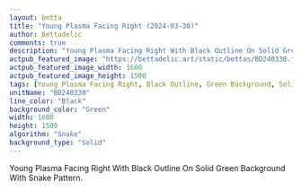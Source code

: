 ```yaml
---
layout: betta
title: "Young Plasma Facing Right (2024-03-30)"
author: Bettadelic
comments: true
description: "Young Plasma Facing Right With Black Outline On Solid Green Background With Snake Pattern."
actpub_featured_image: "https://bettadelic.art/static/bettas/BD240330.jpg"
actpub_featured_image_width: 1600
actpub_featured_image_height: 1500
tags: [Young Plasma Facing Right, Black Outline, Green Background, Solid Background Pattern, Snake Pattern, March 2024]
unitName: "BD240330"
line_color: "Black"
background_color: "Green"
width: 1600
height: 1500
algorithm: "Snake"
background_type: "Solid"
---
```


Young Plasma Facing Right With Black Outline On Solid Green Background With Snake Pattern.

